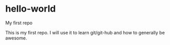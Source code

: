 # hello-world
My first repo

This is my first repo. I will use it to learn git/git-hub and how to generally be awesome. 
